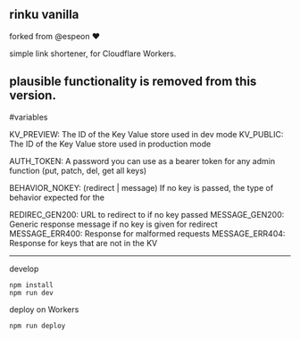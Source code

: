 ## rinku vanilla
forked from @espeon ❤️

simple link shortener, for Cloudflare Workers.

plausible functionality is removed from this version.
---

#variables

KV_PREVIEW: The ID of the Key Value store used in dev mode
KV_PUBLIC: The ID of the Key Value store used in production mode

AUTH_TOKEN: A password you can use as a bearer token for any admin function (put, patch, del, get all keys)

BEHAVIOR_NOKEY: (redirect | message) If no key is passed, the type of behavior expected for the 

REDIREC_GEN200: URL to redirect to if no key passed
MESSAGE_GEN200: Generic response message if no key is given for redirect
MESSAGE_ERR400: Response for malformed requests
MESSAGE_ERR404: Response for keys that are not in the KV


---
develop
```
npm install
npm run dev
```

deploy on Workers
```
npm run deploy
```
